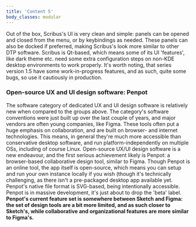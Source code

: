 ```yaml
---
title: 'Content 5'
body_classes: modular
---
```


Out of the box, Scribus's UI is very clean and simple: panels can be opened and closed from the menu, or by keybindings as needed. These panels can also be docked if preferred, making Scribus's look more similar to other DTP software. Scribus is Qt-based, which means some of its UI 'features', like dark theme etc. need some extra configuration steps on non-KDE desktop environments to work properly. It's worth noting, that series version 1.5 have some work-in-progress features, and as such, quite some bugs, so use it cautiously in production.

### Open-source UX and UI design software: Penpot
The software category of dedicated UX and UI design software is relatively new when compared to the groups above. The category's software conventions were just built up over the last couple of years, and major vendors are often young companies, like Figma. These tools often put a huge emphasis on collaboration, and are built on browser- and internet technologies. This means, in general they're much more accessible than conservative desktop software, and run platform-independently on multiple OSs, including of course Linux. Open-source UX/UI design software is a new endeavour, and the first serious achievement likely is Penpot: a browser-based collaborative design tool, similar to Figma. Though Penpot is an online tool, the app itself is open-source, which means you can setup and run your own instance locally if you wish (though it's technically challenging, as there isn't a pre-packaged desktop app available yet. Penpot's native file format is SVG-based, being intentionally accessible. Penpot is in massive development, it's just about to drop the 'beta' label. **Penpot's current feature set is somewhere between Sketch and Figma: the set of design tools are a bit more limited, and as such closer to Sketch's, while collaborative and organizational features are more similar to Figma's.**